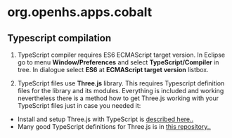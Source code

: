 # org.openhs.apps.cobalt

## Typescript compilation

1. TypeScript compiler requires ES6 ECMAScript target version.  In Eclipse go to menu **Window/Preferences** and select **TypeScript/Compiler** in tree.  In dialogue select **ES6** at **ECMAScript target version** listbox.


2. TypeScript files use **Three.js** library.  This requires Typescript definition files for the library and its modules.  Everything is included and working nevertheless there is a method how to get Three.js working with your TypeScript files just in case you needed it:

- Install and setup Three.js with TypeScript is [described here..](http://danielphil.github.io/three.js/typescript/bower/typings/2016/07/10/using-threejs-with-typescript.html)
- Many good TypeScript definitions for Three.js is in [this repository..](https://github.com/slavomirvojacek/adbrain-typescript-definitions/tree/master/threejs)
